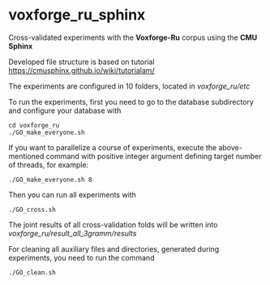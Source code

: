 # voxforge_ru_sphinx
Cross-validated experiments with the **Voxforge-Ru** corpus using the **CMU Sphinx**

Developed file structure is based on tutorial https://cmusphinx.github.io/wiki/tutorialam/

The experiments are configured in 10 folders, located in _voxforge_ru/etc_

To run the experiments, first you need to go to the database subdirectory and configure your database with

```
cd voxforge_ru
./GO_make_everyone.sh
```

If you want to parallelize a course of experiments, execute the above-mentioned command with positive integer argument defining target number of threads, for example:

```
./GO_make_everyone.sh 8
```

Then you can run all experiments with

```
./GO_cross.sh
```

The joint results of all cross-validation folds will be written into _voxforge_ru/result_all_3gramm/results_

For cleaning all auxiliary files and directories, generated during experiments, you need to run the command

```
./GO_clean.sh
```
